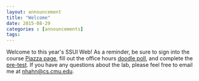 ```yaml
---
layout: announcement
title: "Welcome"
date: 2015-08-29
categories : [announcements]
tags: 
---
```


Welcome to this year's SSUI Web! As a reminder, be sure to sign into the course [Piazza page](https://piazza.com/cmu/fall2015/05631431), fill out the office hours [doodle poll](http://doodle.com/tiyy42tb7y3dg6fr), and complete the [pre-test](http://goo.gl/forms/uWsjue2agG). If you have any questions about the lab, please feel free to email me at nhahn@cs.cmu.edu.